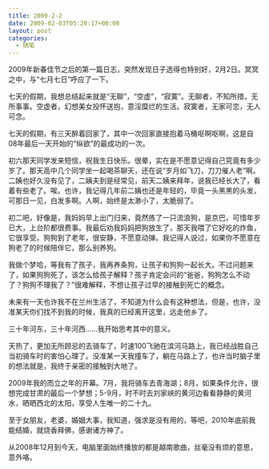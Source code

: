 ```yaml
---
title: 2009-2-2
date: 2009-02-03T05:20:17+00:00
layout: post
categories:
  - 随笔
---
```

2009年新春佳节之后的第一篇日志，突然发现日子选得也特别好，2月2日。冥冥之中，与“七月七日”呼应了一下。

七天的假期，我想总结起来就是“无聊”，“空虚”，“寂寞”。无聊者，不知所措，无所事事。空虚者，幻想美女投怀送抱，意淫糜烂的生活。寂寞者，无家可恋，无人可念。

七天的假期，有三天醉着回家了，其中一次回家直接抱着马桶呕啊呕啊，这是自08年最后一天开始的“纵欲”的最成功的一次。

初六那天同学发来短信，祝我生日快乐。很晕，实在是不愿意记得自己究竟有多少岁了。那天高中几个同学坐一起喝茶聊天，还在说“岁月如飞刀，刀刀催人老”啊。二姨也好久没有见了，二姨夫到是经常见，前天二姨来拜年，说我已经长大了，看着有些老了。唉。也许，我记得几年前二姨也还是年轻的，毕竟一头黑黑的头发，可那日一见，白发多啊。人啊，始终是太渺小了，太脆弱了。

初二吧，好像是，我妈妈早上出门归来，竟然拣了一只流浪狗，是京巴，可惜年岁已大，上台阶都很费事。我最后劝我妈妈把狗放生了，那天我喂了它好吃的炸鱼，它很享受。狗狗到了老年，很安静，不愿意动弹。我记得人说过，如果你不愿意在狗老了的时候陪伴它，那么别养狗。

我做个梦哈，等我有了孩子，我再养条狗，让孩子和狗狗一起长大。不过问题来了，如果狗狗死了，该怎么给孩子解释？孩子肯定会问的“爸爸，狗狗怎么不动了？狗狗不理我了？”很难解释，不想让孩子过早的接触到死亡的概念。

未来有一天也许我不在兰州生活了，不知道为什么会有这种想法，但是，也许，没准某天你们找不到我的时候，我真的已经离开这里，远走他乡了。

三十年河东，三十年河西……我开始思考其中的意义。

天热了，更加无所顾忌的去骑车了，时速100飞驰在滨河马路上，我已经战胜自己当初骑车时的害怕心理了。没准某一天我撞车了，躺在马路上了，也许当时脑子里的想法就是，我终于亲密的接触到大地了。

2009年我的而立之年的开幕。7月，我将骑车去青海湖；8月，如果条件允许，很想完成甘肃的最后一个梦想；5-9月，时不时去刘家峡的黄河边看看静静的黄河水，晒晒西北的太阳，享受人生唯一的二十九。

至于女朋友，老婆，婚姻大事，我知道，强求是没有用的，等吧，2010年底前我能结婚，就烧香拜佛，感谢诸方神了。

从2008年12月到今天，电脑里面始终播放的都是越南歌曲，丝毫没有烦的意思，意外咯。